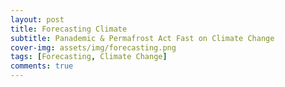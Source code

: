 ```yaml
---
layout: post
title: Forecasting Climate
subtitle: Panademic & Permafrost Act Fast on Climate Change
cover-img: assets/img/forecasting.png
tags: [Forecasting, Climate Change]
comments: true
---
```



